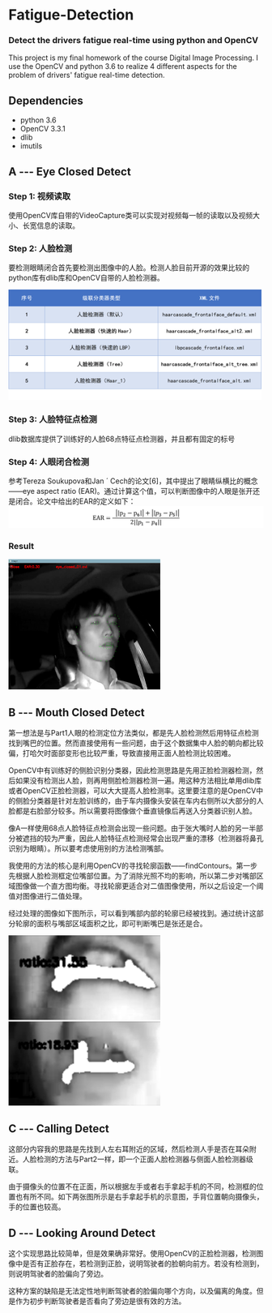 # Fatigue-Detection
### Detect the drivers fatigue real-time using python and OpenCV

This project is my final homework of the course Digital Image Processing. I use the OpenCV and python 3.6 to realize 4 different aspects for the problem of drivers' fatigue real-time detection.

## Dependencies
+ python 3.6
+ OpenCV 3.3.1
+ dlib
+ imutils
  
## **A** --- Eye Closed Detect
### Step 1: 视频读取
使用OpenCV库自带的VideoCapture类可以实现对视频每一帧的读取以及视频大小、长宽信息的读取。
### Step 2: 人脸检测

要检测眼睛闭合首先要检测出图像中的人脸。检测人脸目前开源的效果比较的python库有dlib库和OpenCV自带的人脸检测器。

<img src = "imgs/eye_table0.png" width = "500">

### Step 3: 人脸特征点检测
dlib数据库提供了训练好的人脸68点特征点检测器，并且都有固定的标号

### Step 4: 人眼闭合检测
参考Tereza Soukupova和Jan ´ Cech的论文[6]，其中提出了眼睛纵横比的概念——eye aspect ratio (EAR)。通过计算这个值，可以判断图像中的人眼是张开还是闭合。论文中给出的EAR的定义如下：
<img src = "imgs/f0.png">

### Result
<img src = "imgs/eye0.png" width = "300">
  
## **B** --- Mouth Closed Detect
第一想法是与Part1人眼的检测定位方法类似，都是先人脸检测然后用特征点检测找到嘴巴的位置。然而直接使用有一些问题，由于这个数据集中人脸的朝向都比较偏，打哈欠时面部变形也比较严重，导致直接用正面人脸检测比较困难。

OpenCV中有训练好的侧脸识别分类器，因此检测思路是先用正脸检测器检测，然后如果没有检测出人脸，则再用侧脸检测器检测一遍。用这种方法相比单用dlib库或者OpenCV正脸检测器，可以大大提高人脸检测率。这里要注意的是OpenCV中的侧脸分类器是针对左脸训练的，由于车内摄像头安装在车内右侧所以大部分的人脸都是右脸部分较多。所以需要将图像做个垂直镜像后再送入分类器识别人脸。

像A一样使用68点人脸特征点检测会出现一些问题。由于张大嘴时人脸的另一半部分被遮挡的较为严重，因此人脸特征点检测经常会出现严重的漂移（检测器将鼻孔识别为眼睛）。所以要考虑使用别的方法检测嘴部。

我使用的方法的核心是利用OpenCV的寻找轮廓函数——findContours。第一步先根据人脸检测框定位嘴部位置。为了消除光照不均的影响，所以第二步对嘴部区域图像做一个直方图均衡。寻找轮廓更适合对二值图像使用，所以之后设定一个阈值对图像进行二值处理。

经过处理的图像如下图所示，可以看到嘴部内部的轮廓已经被找到。通过统计这部分轮廓的面积与嘴部区域面积之比，即可判断嘴巴是张还是合。

<img src = "imgs/mouth1.png" width = "300">&emsp;&emsp;
<img src = "imgs/mouth2.png" width = "300">

## **C** --- Calling Detect
这部分内容我的思路是先找到人左右耳附近的区域，然后检测人手是否在耳朵附近。人脸检测的方法与Part2一样，即一个正面人脸检测器与侧面人脸检测器级联。

由于摄像头的位置不在正面，所以根据左手或者右手拿起手机的不同，检测框的位置也有所不同。如下两张图所示是右手拿起手机的示意图，手背位置朝向摄像头，手的位置也较高。

## **D** --- Looking Around Detect
这个实现思路比较简单，但是效果确非常好。使用OpenCV的正脸检测器，检测图像中是否有正脸存在，若检测到正脸，说明驾驶者的脸朝向前方。若没有检测到，则说明驾驶者的脸偏向了旁边。

这种方案的缺陷是无法定性地判断驾驶者的脸偏向哪个方向，以及偏离的角度。但是作为初步判断驾驶者是否看向了旁边是很有效的方法。

